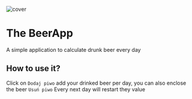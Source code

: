 ![cover](https://thumbs.gfycat.com/DarkAdventurousEidolonhelvum-small.gif)

#  The BeerApp

A simple application to calculate drunk beer every day

## How to use it?

Click on `Dodaj piwo` add your drinked beer per day, you can also enclose the beer `Usuń piwo`
Every next day will restart they value
